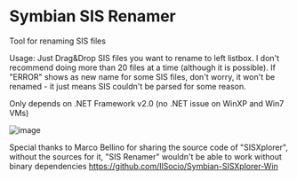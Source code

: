 # Symbian SIS Renamer
 Tool for renaming SIS files

 Usage: Just Drag&Drop SIS files you want to rename to left listbox. I don't recommend doing more than 20 files at a time (although it is possible). If "ERROR" shows as new name for some SIS files, don't worry, it won't be renamed - it just means SIS couldn't be parsed for some reason.

 Only depends on .NET Framework v2.0 (no .NET issue on WinXP and Win7 VMs)

![image](https://user-images.githubusercontent.com/49725539/143486323-e5f4e9df-9fb3-4335-853e-404181166973.png)

Special thanks to Marco Bellino for sharing the source code of "SISXplorer", without the sources for it, "SIS Renamer" wouldn't be able to work without binary dependencies
https://github.com/IlSocio/Symbian-SISXplorer-Win
